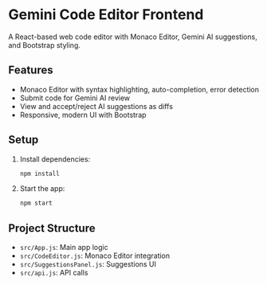 # Gemini Code Editor Frontend

A React-based web code editor with Monaco Editor, Gemini AI suggestions, and Bootstrap styling.

## Features
- Monaco Editor with syntax highlighting, auto-completion, error detection
- Submit code for Gemini AI review
- View and accept/reject AI suggestions as diffs
- Responsive, modern UI with Bootstrap

## Setup
1. Install dependencies:
   ```bash
   npm install
   ```
2. Start the app:
   ```bash
   npm start
   ```

## Project Structure
- `src/App.js`: Main app logic
- `src/CodeEditor.js`: Monaco Editor integration
- `src/SuggestionsPanel.js`: Suggestions UI
- `src/api.js`: API calls
